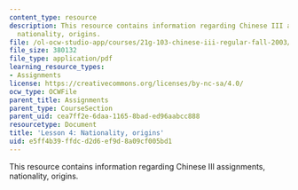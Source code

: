 ```yaml
---
content_type: resource
description: This resource contains information regarding Chinese III assignments,
  nationality, origins.
file: /ol-ocw-studio-app/courses/21g-103-chinese-iii-regular-fall-2003/e5ff4b39ffdcd2d6ef9d8a09cf005bd1_MIT21G_103F03_lesson4.pdf
file_size: 380132
file_type: application/pdf
learning_resource_types:
- Assignments
license: https://creativecommons.org/licenses/by-nc-sa/4.0/
ocw_type: OCWFile
parent_title: Assignments
parent_type: CourseSection
parent_uid: cea7ff2e-6daa-1165-8bad-ed96aabcc888
resourcetype: Document
title: 'Lesson 4: Nationality, origins'
uid: e5ff4b39-ffdc-d2d6-ef9d-8a09cf005bd1
---
```

This resource contains information regarding Chinese III assignments, nationality, origins.